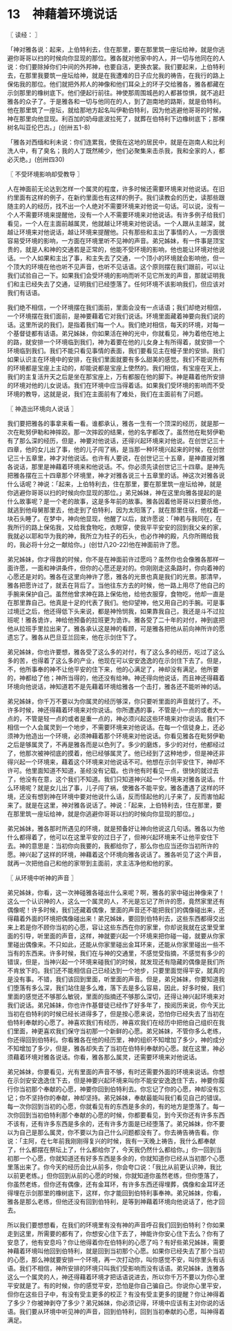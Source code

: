 # 13　神藉着环境说话



〖 读经： 〗

「神对雅各说：起来，上伯特利去，住在那里，要在那里筑一座坛给神，就是你逃避你哥哥以扫的时候向你显现的那位。雅各就对他家中的人，并一切与他同在的人说：你们要除掉你们中间的外邦神，也要自洁，更换衣裳。我们要起来，上伯特利去，在那里我要筑一座坛给神，就是在我遭难的日子应允我的祷告，在我行的路上保佑我的那位。他们就把外邦人的神像和他们耳朵上的环子交给雅各，雅各都藏在示剑那里的橡树底下。他们便起行前往。神使那周围城邑的人都甚惊惧，就不追赶雅各的众子了。于是雅各和一切与他同在的人，到了迦南地的路斯，就是伯特利。他在那里筑了一座坛，就给那地方起名叫伊勒伯特利，因为他逃避他哥哥的时候，神在那里向他显现。利百加的奶母底波拉死了，就葬在伯特利下边橡树底下；那棵树名叫亚伦巴古。」(创卅五1-8)

「雅各对西缅和利未说：你们连累我，使我在这地的居民中，就是在迦南人和比利洗人中，有了臭名；我的人丁既然稀少，他们必聚集来击杀我，我和全家的人，都必灭绝。」(创卅四30)



〖 不受环境影响却受教导 〗

人在神面前无论达到怎样一个属灵的程度，许多时候还需要环境来对他说话。在旧约里面有这样的例子，在新约里面也有这样的例子。我们读教会的历史，读那些跟随主的人的经历，找不出一个人绝对不需要环境来对他说一句话。可以说，没有一个人不需要环境来提醒他，没有一个人不需要环境来对他说话。有许多例子给我们看见，一个人在主面前越属灵，他就越让环境来对他说话。一个人跟从主越深，就越让环境来对他说话，越让环境来提醒他。只有那些和主出了事情的人，一方面很容易受环境的影响，一方面在环境里听不见神的声音。弟兄姊妹，有一件事是顶宝贵的，就是人和神的交通若是正常的，他能不受环境的影响，他也能让环境对他说话。一个人如果和主出了事，和主失去了交通，一个顶小的环境就会影响他，但一个顶大的环境在他也听不见声音，也听不见话语。这个原则摆在我们跟前，可以让我们试验自己一下。如果我们会受环境的影响而听不见它所发的声音，那就证明我们和主已经失去了交通，证明我们已经堕落了。任何环境不该影响我们，但应该对我们有话语。

我们绝不相信，一个环境摆在我们面前，里面会没有一点话语；我们却绝对相信，一个环境摆在我们面前，是神要藉着它对我们说话。环境里面藏着神要向我们说的话。这里所说的我们，是指着我们每一个人。我们绝对相信，每天的环境，对每一个基督徒都有话语。弟兄姊妹，你如果活在神的光中，你就看见，神为着他在地上的路，就安排一个环境临到我们，神为着要在他的儿女身上有所得着，就安排一个环境临到我们。我们不能只看见事情的表面，我们要看见主在幔子里的安排。我们如果认识主在环境中的安排，在我们里面就要有多么甜美的感觉。我们不能说所有的环境都是宝座上主动的，却能说都是宝座上使然的。我们相信，有宝座在天上，我们的主复活升天之后是坐在那宝座上，万有都服在他的脚下。神是藉着他所安排的环境对他的儿女说话。我们在环境中应当得着话。如果我们受环境的影响而不受环境的教导，这就是说，我们在主面前有了难处，我们在主面前有了问题。



〖 神造出环境向人说话 〗

我们要把雅各的事拿来看一看。谁都承认，雅各一生有一个顶深的经历，就是那一次在毗努伊勒和神摔跤。那一次摔跤的结果，他的名字都改了。虽然他在毗努伊勒有了那么深的经历，但是，神要对他说话，还得兴起环境来对他说。在创世记三十四章，他的女儿出了事，他的儿子闯了祸，是当那一种环境兴起来的时候，在创世记三十五章里，神才对他说话。也许有人要说，在创世记三十五章，是神直接对雅各说话，那里是神藉着环境来和他说话。不。你必须先读创世记三十四章。是神先把雅各摆在三十四章那个环境里，神才对雅各说三十五章里的话。神这次对雅各说什么话呢？神说：「起来，上伯特利去，住在那里，要在那里筑一座坛给神，就是你逃避你哥哥以扫的时候向你显现的那位。」弟兄姊妹，神在这里向雅各提起的是什么故事呢？是一个老的故事，这是多年前的故事。雅各因着他哥哥以扫要杀他，就逃到他母舅那里去，他走到了伯特利，因为太阳落了，就在那里住宿，他枕着一块石头睡了。在梦中，神向他显现，他醒了以后，就许愿说：「神若与我同在，在我所行的路上保佑我，又给我食物吃，衣眼穿，使我平平安安的回到我父亲的家，我就必以耶和华为我的神，我所立为柱子的石头，也必作神的殿，凡你所赐给我的，我必将十分之一献给你。」(创廿八20-22)他在神面前许了愿。

弟兄姊妹，你才得救的时候，你不是在神面前许过愿吗？虽然你也会像雅各那样一面许愿，一面和神讲条件，但你的心愿还是对的。你刚刚走这条路时，你向着神的心愿还是对的。雅各在这里向神许了愿，雅各的光景也真是我们的光景。那清早，雅各把愿许过了，就丢在背后了。当他往东方去的时候，他一路上用尽了他自己的手腕来保护自己。虽然他曾求神在路上保佑他，给他衣服穿，食物吃，他却一直是在那里靠自己。他真是十足的代表了我们。他仰望神，他又用自己的手腕。可是事过境迁之后，他还得低下头来说，都是神怜悯我，如果靠我自己，我还是斗不过拉班呢！雅各诡诈，神给他预备的拉班更为诡诈。雅各受了二十年的对付，神到底把他从拉班手里拉出来了。雅各承认这是神的看顾，可是雅各把他从前向神所许的愿遗忘了。雅各从巴旦亚兰回来，他在示剑住下了。

弟兄姊妹，你也许要想，雅各受了这么多的对付，有了这么多的经历，吃过了这么多的苦，也得着了这么多的产业，他现在可以安安逸逸的在示剑住下去了。但是，不，他所事奉的神不让他平安的住下来，他的心满足了，神却没有满足。他所要的，神都给了他；神所当得的，他还没有给神。神还得向他说话，而且神还得藉着环境向他说话，神知道若不是先藉着环境给雅各一个击打，雅各还不能听神的话。

弟兄姊妹，你千万不要以为你属灵的经历够深，你只要听里面的声音就行了。不。许多时候，神还得藉着环境来对你说话。你所遭遇的事，不管是小一点的或者大一点的，不管是轻一点的或者是重一点的，神必须兴起这些环境来对你说话。我们不相信一个人会属灵到一个地步，不需要环境来对他说话。在每一个信徒身上，还必须神为他造出一个环境，必须神藉着那个环境来对他说话。你看见雅各在毗努伊勒之后是够属灵了，不再是雅各而是以色列了。多少的磨炼，多少的对付，他都经过了，他那次被神彻底的摸着，他已经够属灵了。他已经到了这种地步，但是神还非得兴起一个环境来，藉着这个环境来对他说话不可。他想在示剑平安住下，神却不许可。他里面知道不知道，圣经没有记载。也许他有时看见一点，很快的就过去了，他没有在意，这个我们不知道。我们只知道神兴起一个环境来对雅各说话。什么环境呢？就是女儿出了事，儿子闯了祸，使雅各不能平安。雅各遭遇了这样的环境，还没有想到神在环境中要对他说什么话，反而怪起他的儿子来了，反而害怕起来了。就是在这里，神对雅各说话了。神说：「起来，上伯特利去，住在那里，要在那里筑一座坛给神，就是你逃避你哥哥以扫的时候向你显现的那位。」

弟兄姊妹，雅各那时所遇见的环境，就是预备好让神向他说这几句话。雅各以为他什么都得着了，他可以在这里平安的过日子了，但神兴起环境来不让他平安住下去。神的意思是：当初你向我要的，我都给你了，那么你也应当还你当初所许的愿。神兴起了这样的环境，神藉着这个环境向雅各说话了。雅各听见了这个声音，就再一次把他自己和他的家带到主面前，求主洁净他和他的家。



〖 从环境中听神的声音 〗

弟兄姊妹，你看，这一次神碰雅各碰出什么来呢？啊，雅各的家中碰出神像来了！这么一个认识神的人，这么一个属灵的人，不光是忘记了所许的愿，竟然家里还有偶像呢！许多时候，我们还藏着偶像，里面的声音还不能把我们的偶像碰出来，还得藉着外面的环境把偶像碰出来！弟兄姊妹，要回到伯特利去，这些东西都得交出来上若是你不顾你当初的心愿，容让这些东西在你的家里，你却说我就在这里受里面的引导，听里面的声音，这样，神就要兴起一个环境来把你碰一碰，就要从你家里碰出偶像来。不只如此，还能从你家里碰出金耳环来，还能从你家里碰出一些不当有的东西来。许多时候，我们在与神的交通里，不感觉受指摘，不感觉有多少的错误，但是，当神兴起一个环境来碰我们的时候，就发现还有隐藏的偶像是我们所不肯放下的。我们还不能相信自己已经达到一个地步，只要里面觉得平安，就真的是没有事。不错，我们该回到里面，听里面的声音。但是，弟兄姊妹，你要知道我们堕落有多么深，我们站住是多么难，落下去是多么容易，因此，好多时候，我们里面的感觉还不够那么敏锐，里面的指摘还不够那么深切，还得让神兴起环境来对我们说话。弟兄姊妹，你也许作基督徒已经作了好多年了，按阅历来说，你今天比当初在伯特利的时候已经长进得多了，但是按心愿来说，恐怕你已经失去了当初在伯特利奉献的心愿了。神喜欢我们有经历，神喜欢我们在经历中把他自己组织在我们里面，神更喜欢我们保守当初那一个新鲜的心愿。弟兄姊妹，不管你多么老练，你还得回到伯特利。你看雅各在他的经历里，神的组织不知增加了多少，神的成分不知增加了多少，但是，雅各却失去了当初在伯特利奉献的心愿。就在这里，神必须藉着环境对雅各说话。你看，雅各那么属灵，还需要环境来对他说话。

弟兄姊妹，你要看见，光有里面的声音不够，有时还需要外面的环境来说话。你想在示剑安安逸逸住下去，但是神要兴起环境来叫你不能安安逸逸住下去，神要你履行你当初那个奉献的心愿，神要你回到伯特利去。你忘记了你的心愿，神却没有忘记；你不坚持你的奉献，神却坚持。弟兄姊妹，奉献最能叫我们看见自己的错误。每一次你回到当初的心愿，你就看见有的东西是多余的，有的地方是堕落了。每一次你回到当初伯特利那个奉献的心愿的时候，你都要看见，到今天你还有许多东西不该有，还有许多东西是多余的，还有许多方面是已经堕落了。弟兄姊妹，你不要以为自己是那么属灵，你不要以为自己什么问题都没有了。你去祷告祷告看。你说：「主阿，在七年前我刚刚得复兴的时候，我有一天晚上祷告，我什么都奉献了，什么都摆在祭坛上了，什么都给你了，今天我仍然什么都给你。」你一回到当初那一个心愿，你就知道还有好多东西是多余的，你就知道你已经从当初那个心愿里落出来了。你今天的经历会比从前多，你会夸口说：「我比从前更认识神，我比以前更老练。」但你回到从前的心愿的时候，你就知道你虽然老练，但你堕落了，你虽然老练，但你还有偶像，还有金耳环，有许多东西还得埋葬，偶像和金耳环还得埋在示剑那里的橡树底下，这样，你才能回到伯特利事奉神。弟兄姊妹，你看，雅各是那么老练，但他还没有回到伯特利，是等到神藉着环境向他说话了，他才回去。

所以我们要想想看，在我们的环境里有没有神的声音呼召我们回到伯特利？你如果走到这里，所需要的都有了，你想安心住下去了，神能许你安心住下去么？你有了安息了，他有安息吗？你让他得着你在伯特利的心愿了吗？有好些弟兄姊妹，需要神藉着环境叫他回到伯特利，就是回到当初那个心愿。如果你已经失去了那个当初的心愿，那么神就要安排一个环境，再一次打动你，叫你感觉不安，叫你里头有话语。我们不相信，神所安排的环境只叫我们受影响而没有话语。弟兄姊妹，连雅各这么一个属灵的人，神还得藉着环境才把话语说进去，所以你千万不要以为你心里平安就是了。有的时候，你的感觉平安，恐怕是你自己骗自己。你说你心里平安，但你在这些日子中，有没有受主更多的校正？有没有受主更多的提醒？你让神得着了多少？你被神剥夺了多少？弟兄姊妹，你必须记得，环境中应该有主对你说的话语。我们要从环境中听见神的声音，回到伯特利，回到当初奉献的心愿，叫神得着满足。

